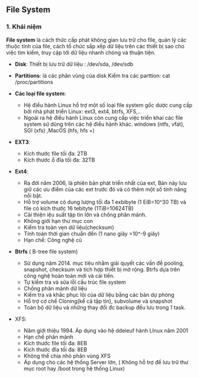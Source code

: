 ##  File System

### 1. Khái niệm
**File system** là cách thức cấp phát không gian lưu trữ cho file, quản lý các thuộc tính của file, cách tổ chức sắp xếp dữ liệu trên các thiết bị sao cho việc tìm kiếm, truy cập tới dữ liệu nhanh chóng và thuận tiện. 

- **Disk**: Thiết bị lưu trữ dữ liệu : /dev/sda, /dev/sdb
- **Partitions**:  là các phân vùng của disk 
Kiểm tra các parttion: cat /proc/partitions

- **Các loại file system**:
	- Hệ điều hành Linux hỗ trợ một số loại file system gốc dược cung cấp bởi nhà phát triển Linux: ext3, ext4, btrfs, XFS,.. 
	- Ngoài ra hệ điều hành Linux còn cung cấp việc triển khai các file system sử dũng trên các hệ điều hành khác. windows (ntfs, vfat), SGI (xfs) ,MacOS (hfs, hfs +)


- **EXT3**: 
	- Kích thước file tối đa: 2TB
	- Kích thước ổ đĩa tối đa: 32TB

- **Ext4**:
	- Ra đời năm 2006, là phiên bản phát triển nhất của ext, Bản này lưu giữ các ưu điểm của các ext trước đó và có thêm một số tính năng nổi bật.
	- Hỗ trợ volume có dung lượng tối đa 1 exbibyte (1 EiB=10^30 TB) và file có kích thước 16 tebityte (1TiB=10624TB)
	- Cải thiện iệu suất tập tin lớn và chống phân mảnh.
	- Không giới hạn thư mục con
	- Kiểm tra toàn vẹn dữ liệu(checksum)
	- Tính toán thời gian chuẩn đến (1 nano giây =10^-9 giây)
	- Hạn chế:  Công nghệ cũ

- **Btrfs** ( B-tree file system)
	- Sử dụng năm 2014. mục tiêu nhằm giải quyết các vấn đề pooling, snapshot, checksum và tích hợp thiết bị mở rộng. Btrfs dựa trên công nghệ hoàn toàn mới và cải tiến.
	- Tự kiểm tra và sửa lỗi cấu trúc file system
	- Chống phân mảnh dữ liệu
	- Kiểm tra và khắc phục lõi của dữ liệu bằng các bản dự phòng
	- Hỗ trợ cơ chế Cloning(kể cả tập tin), subvolume và snapshot 
	- Toàn bộ dữ liệu và những thay đổi đc backup đều lưu trong 1 task.

- XFS:
	- Năm giới thiệu 1994. Áp dụng vào hệ ddeieuf hành LInux năm 2001
	- Hạn chế phân mảnh
	- Kích thước file tối đa: 8EB
	- Kích thước đĩa tối đa: 8EB
	- Không thể chia nhỏ phân vùng XFS
	- Áp dụng cho các hệ thống Server lớn, ( Không hỗ trợ để lưu trữ thư mục root hay /boot trong hệ thống Linux)




